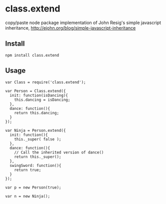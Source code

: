 class.extend
============
copy/paste node package implementation of John Resig's simple javascript inheritance, http://ejohn.org/blog/simple-javascript-inheritance

Install
-------
    npm install class.extend

Usage
-------
    var Class = require('class.extend');

    var Person = Class.extend({
      init: function(isDancing){
        this.dancing = isDancing;
      },
      dance: function(){
        return this.dancing;
      }
    });
     
    var Ninja = Person.extend({
      init: function(){
        this._super( false );
      },
      dance: function(){
        // Call the inherited version of dance()
        return this._super();
      },
      swingSword: function(){
        return true;
      }
    });
     
    var p = new Person(true);
     
    var n = new Ninja();
